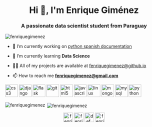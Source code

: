 <h1 align="center">Hi 👋, I'm Enrique Giménez</h1>
<h3 align="center">A passionate data scientist student from Paraguay</h3>

<p align="left"> <img src="https://komarev.com/ghpvc/?username=fenriquegimenez" alt="fenriquegimenez" /> </p>

- 🔭 I’m currently working on [python spanish documentation](github.com/python/python-docs.es)

- 🌱 I’m currently learning **Data Science**

- 👨‍💻 All of my projects are available at [fenriquegimenez@github.io](fenriquegimenez@github.io)

- 📫 How to reach me **fenriquegimenez@gmail.com**

<p align="left"><img src="https://devicons.github.io/devicon/devicon.git/icons/css3/css3-original-wordmark.svg" alt="css3" width="40" height="40"/> <img src="https://devicons.github.io/devicon/devicon.git/icons/django/django-original.svg" alt="django" width="40" height="40"/> <img src="https://www.vectorlogo.zone/logos/pocoo_flask/pocoo_flask-icon.svg" alt="flask" width="40" height="40"/> <img src="https://www.vectorlogo.zone/logos/git-scm/git-scm-icon.svg" alt="git" width="40" height="40"/> <img src="https://devicons.github.io/devicon/devicon.git/icons/html5/html5-original-wordmark.svg" alt="html5" width="40" height="40"/> <img src="https://devicons.github.io/devicon/devicon.git/icons/javascript/javascript-original.svg" alt="javascript" width="40" height="40"/> <img src="https://devicons.github.io/devicon/devicon.git/icons/linux/linux-original.svg" alt="linux" width="40" height="40"/> <img src="https://devicons.github.io/devicon/devicon.git/icons/mongodb/mongodb-original-wordmark.svg" alt="mongodb" width="40" height="40"/> <img src="https://devicons.github.io/devicon/devicon.git/icons/mysql/mysql-original-wordmark.svg" alt="mysql" width="40" height="40"/> <img src="https://devicons.github.io/devicon/devicon.git/icons/python/python-original.svg" alt="python" width="40" height="40"/></p>

<p><img align="left" src="https://github-readme-stats.vercel.app/api/top-langs/?username=fenriquegimenez&layout=compact" alt="fenriquegimenez" /></p>

<p>&nbsp;<img align="center" src="https://github-readme-stats.vercel.app/api?username=fenriquegimenez&show_icons=true" alt="fenriquegimenez" /></p>

<p align="center">
<a href="https://codepen.io/fenriquegimenez" target="blank"><img align="center" src="https://cdn.jsdelivr.net/npm/simple-icons@3.0.1/icons/codepen.svg" alt="fenriquegimenez" height="30" width="30" /></a>
<a href="https://dev.to/fenriquegimenez" target="blank"><img align="center" src="https://cdn.jsdelivr.net/npm/simple-icons@3.0.1/icons/dev-dot-to.svg" alt="fenriquegimenez" height="30" width="30" /></a>
<a href="https://twitter.com/def_enrique" target="blank"><img align="center" src="https://cdn.jsdelivr.net/npm/simple-icons@3.0.1/icons/twitter.svg" alt="def_enrique" height="30" width="30" /></a>
<a href="https://linkedin.com/in/fenriquegimenez" target="blank"><img align="center" src="https://cdn.jsdelivr.net/npm/simple-icons@3.0.1/icons/linkedin.svg" alt="fenriquegimenez" height="30" width="30" /></a>
</p>
